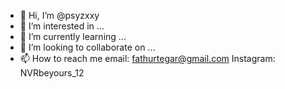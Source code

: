 - 👋 Hi, I’m @psyzxxy
- 👀 I’m interested in ...
- 🌱 I’m currently learning ...
- 💞️ I’m looking to collaborate on ...
- 📫 How to reach me email: fathurtegar@gmail.com Instagram: NVRbeyours_12

<!---
psyzxxy/psyzxxy is a ✨ special ✨ repository because its `README.md` (this file) appears on your GitHub profile.
You can click the Preview link to take a look at your changes.
--->
